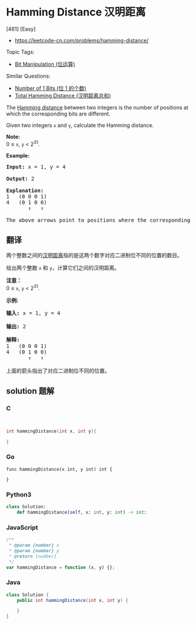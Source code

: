 # Hamming Distance 汉明距离

[461] [Easy]

- https://leetcode-cn.com/problems/hamming-distance/

Topic Tags:

- [Bit Manipulation (位运算)](https://leetcode-cn.com/tag/bit-manipulation/)

Similar Questions:

- [Number of 1 Bits (位 1 的个数)](https://leetcode-cn.com/problems/number-of-1-bits/)
- [Total Hamming Distance (汉明距离总和)](https://leetcode-cn.com/problems/total-hamming-distance/)

The [Hamming distance](https://en.wikipedia.org/wiki/Hamming_distance) between two integers is the number of positions at which the corresponding bits are different.

Given two integers `x` and `y`, calculate the Hamming distance.

**Note:**  
0 ≤ `x`, `y` < 2<sup>31</sup>.

**Example:**

<pre><b>Input:</b> x = 1, y = 4

<b>Output:</b> 2

<b>Explanation:</b>
1   (0 0 0 1)
4   (0 1 0 0)
       ↑   ↑

The above arrows point to positions where the corresponding bits are different.
</pre>

## 翻译

两个整数之间的[汉明距离](https://baike.baidu.com/item/%E6%B1%89%E6%98%8E%E8%B7%9D%E7%A6%BB)指的是这两个数字对应二进制位不同的位置的数目。

给出两个整数 `x` 和 `y`，计算它们之间的汉明距离。

**注意：**  
0 ≤ `x`, `y` < 2<sup>31</sup>.

**示例:**

<pre><strong>输入:</strong> x = 1, y = 4

<strong>输出:</strong> 2

<strong>解释:</strong>
1   (0 0 0 1)
4   (0 1 0 0)
       ↑   ↑

上面的箭头指出了对应二进制位不同的位置。
</pre>

## solution 题解

### C

```c


int hammingDistance(int x, int y){

}


```

### Go

```golang
func hammingDistance(x int, y int) int {

}
```

### Python3

```python
class Solution:
    def hammingDistance(self, x: int, y: int) -> int:

```

### JavaScript

```javascript
/**
 * @param {number} x
 * @param {number} y
 * @return {number}
 */
var hammingDistance = function (x, y) {};
```

### Java

```java
class Solution {
    public int hammingDistance(int x, int y) {

    }
}
```

